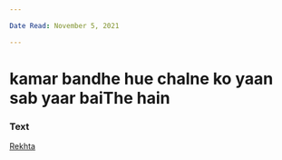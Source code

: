 ```yaml
---

Date Read: November 5, 2021

---
```


# kamar bandhe hue chalne ko yaan sab yaar baiThe hain

### Text
[Rekhta](https://www.rekhta.org/ghazals/kamar-baandhe-hue-chalne-ko-yaan-sab-yaar-baithe-hain-insha-allah-khan-insha-ghazals?lang=ur)

